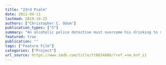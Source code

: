 ```yaml
---
title: "23rd Psalm"
date: 2011-04-11
lastmod: 2019-10-25
authors: ["Christopher C. Odom"]
publication_types: ["5"]
summary: "An alcoholic police detective must overcome his drinking to solve a mysterious murder of a prostitute."
featured: true
publication: ""
tags: ["Feature Film"]
categories: ["Project"]
url_source: https://www.imdb.com/title/tt0834888/?ref_=nm_knf_i1
---
```

